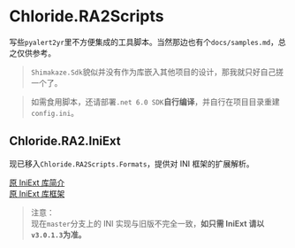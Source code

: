 # Chloride.RA2Scripts
写些`pyalert2yr`里不方便集成的工具脚本。当然那边也有个`docs/samples.md`，总之仅供参考。

> `Shimakaze.Sdk`貌似并没有作为库嵌入其他项目的设计，那我就只好自己搓一个了。

> 如需食用脚本，还请部署`.net 6.0 SDK`**自行编译**，并自行在项目目录重建`config.ini`。

## Chloride.RA2.IniExt
现已移入`Chloride.RA2Scripts.Formats`，提供对 INI 框架的扩展解析。

[原 IniExt 库简介](IniExt.ReadMe.md)  
[原 IniExt 库框架](IniExt.Framework.md)

> 注意：  
> 现在`master`分支上的 INI 实现与旧版不完全一致，**如只需 IniExt 请以`v3.0.1.3`为准。**  

